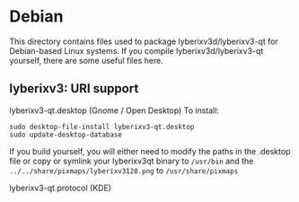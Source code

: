 
Debian
====================
This directory contains files used to package lyberixv3d/lyberixv3-qt
for Debian-based Linux systems. If you compile lyberixv3d/lyberixv3-qt yourself, there are some useful files here.

## lyberixv3: URI support ##


lyberixv3-qt.desktop  (Gnome / Open Desktop)
To install:

	sudo desktop-file-install lyberixv3-qt.desktop
	sudo update-desktop-database

If you build yourself, you will either need to modify the paths in
the .desktop file or copy or symlink your lyberixv3qt binary to `/usr/bin`
and the `../../share/pixmaps/lyberixv3128.png` to `/usr/share/pixmaps`

lyberixv3-qt.protocol (KDE)

